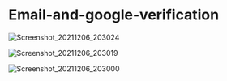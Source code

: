# Email-and-google-verification
![Screenshot_20211206_203024](https://user-images.githubusercontent.com/62168123/147903761-580df912-0175-425f-91ce-b3a5667178db.jpg)

![Screenshot_20211206_203019](https://user-images.githubusercontent.com/62168123/147903767-b4a12d28-a046-4577-ba5f-0949819f5018.jpg)

![Screenshot_20211206_203000](https://user-images.githubusercontent.com/62168123/147903766-ba3cfb87-fd63-4a51-afef-e0565bdd2ad8.jpg)
